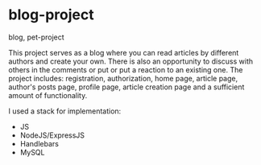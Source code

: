 # blog-project
blog, pet-project

This project serves as a blog where you can read articles by different authors and create your own. There is also an opportunity to discuss with others in the comments or put
or put a reaction to an existing one. The project includes: registration, authorization, home page, article page, author's posts page, profile page,
article creation page and a sufficient amount of functionality.

I used a stack for implementation:
- JS
- NodeJS/ExpressJS
- Handlebars
- MySQL
